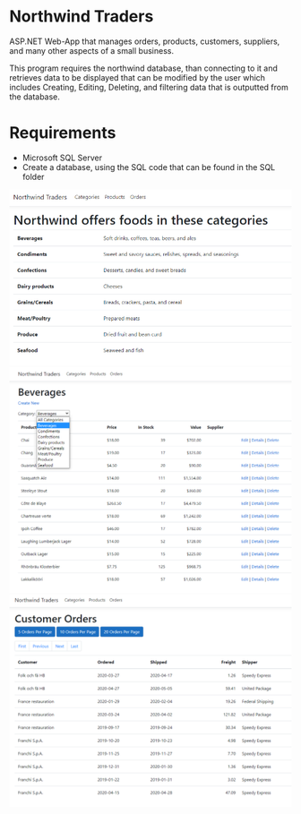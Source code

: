 # Northwind Traders
ASP.NET Web-App that manages orders, products, customers, suppliers, and many other aspects of a small business.

This program requires the northwind database, than connecting to it and retrieves data to be displayed that can be modified by the user which includes Creating, Editing, Deleting, and filtering data that is outputted from the database.

# Requirements
- Microsoft SQL Server
- Create a database, using the SQL code that can be found in the SQL folder

![](images/categories.png)
![](images/products.png)
![](images/orders.png)

